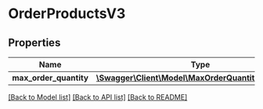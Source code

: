 # OrderProductsV3

## Properties
Name | Type | Description | Notes
------------ | ------------- | ------------- | -------------
**max_order_quantity** | [**\Swagger\Client\Model\MaxOrderQuantityProductsV3**](MaxOrderQuantityProductsV3.md) |  | [optional] 

[[Back to Model list]](../../README.md#documentation-for-models) [[Back to API list]](../../README.md#documentation-for-api-endpoints) [[Back to README]](../../README.md)

